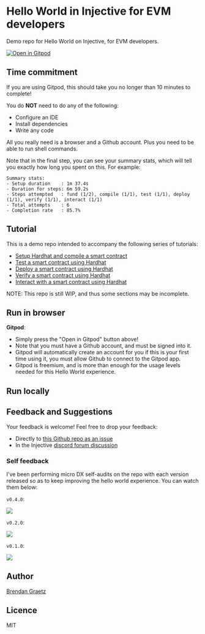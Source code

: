# Hello World in Injective for EVM developers

Demo repo for Hello World on Injective, for EVM developers.

[![Open in Gitpod](https://gitpod.io/button/open-in-gitpod.svg)](https://gitpod.io/?autostart=true&editor=code&workspaceClass=g1-standard#https://github.com/injective-dev/inj-evm-hello-world)

<!-- TODO insert github code space links -->

## Time commitment

If you are using Gitpod, this should take you no longer than 10 minutes to complete!

You do **NOT** need to do any of the following:

- Configure an IDE
- Install dependencies
- Write any code

All you really need is a browser and a Github account.
Plus you need to be able to run shell commands.

Note that in the final step, you can see your summary stats,
which will tell you exactly how long you spent on this.
For example:

```text
Summary stats:
- Setup duration    : 1m 37.4s
- Duration for steps: 6m 59.2s
- Steps attempted   : fund (1/2), compile (1/1), test (1/1), deploy (1/1), verify (1/1), interact (1/1)
- Total attempts    : 6
- Completion rate   : 85.7%
```


## Tutorial

This is a demo repo intended to accompany the following series of tutorials:

* [Setup Hardhat and compile a smart contract](https://docs.injective.network/developers-evm/smart-contracts/compile-hardhat)
* [Test a smart contract using Hardhat](https://docs.injective.network/developers-evm/smart-contracts/test-hardhat)
* [Deploy a smart contract using Hardhat](https://docs.injective.network/developers-evm/smart-contracts/deploy-hardhat)
* [Verify a smart contract using Hardhat](https://docs.injective.network/developers-evm/smart-contracts/verify-hardhat)
* [Interact with a smart contract using Hardhat](https://docs.injective.network/developers-evm/smart-contracts/interact-hardhat)

<!-- To watch a recorded demonstration, view on [youtube.com](...). -->

NOTE: This repo is still WIP, and thus some sections may be incomplete.

## Run in browser

**Gitpod**:

- Simply press the "Open in Gitpod" button above!
- Note that you must have a Github account, and must be signed into it.
- Gitpod will automatically create an account for you if this is your first time using it, you must allow Github to connect to the Gitpod app.
- Gitpod is freemium, and is more than enough for the usage levels needed for this Hello World experience.

<!-- TODO github code spaces instructions -->

## Run locally

<!-- TODO -->

## Feedback and Suggestions

Your feedback is welcome!
Feel free to drop your feedback:
- Directly to [this Github repo as an issue](https://github.com/injective-dev/evm-hello-world-inj/issues/new/choose)
- In the Injective [discord forum discussion](https://discord.com/channels/739552603322450092/1404368498742001684/1404368498742001684)

### Self feedback

I've been performing micro DX self-audits on the repo
with each version released
so as to keep improving the hello world experience.
You can watch them below:

`v0.4.0`:

[![](https://i.ytimg.com/vi/_JF7g33mjYg/maxresdefault.jpg)](https://www.youtube.com/watch?v=_JF7g33mjYg)

`v0.2.0`:

[![](https://i.ytimg.com/vi/9elKp8Wnono/maxresdefault.jpg)](https://www.youtube.com/watch?v=9elKp8Wnono)

`v0.1.0`:

[![](https://i.ytimg.com/vi/APcPHL4_c_U/maxresdefault.jpg)](https://www.youtube.com/watch?v=APcPHL4_c_U)

## Author

[Brendan Graetz](https://blog.bguiz.com/)

## Licence

MIT
